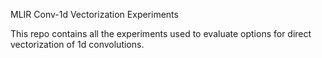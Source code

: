 MLIR Conv-1d Vectorization Experiments

This repo contains all the experiments used to evaluate options
for direct vectorization of 1d convolutions.
